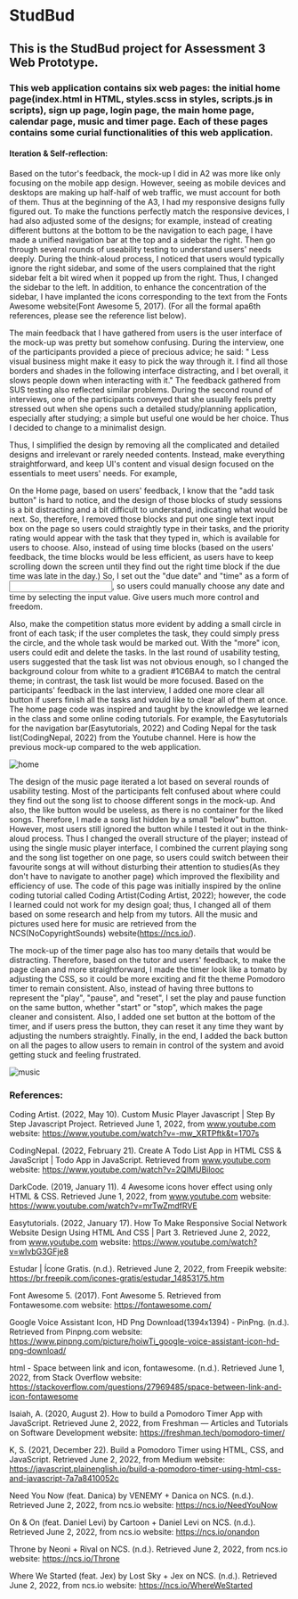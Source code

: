 # StudBud
## This is the StudBud project for Assessment 3 Web Prototype.
### This web application contains six web pages: the initial home page(index.html in HTML, styles.scss in styles, scripts.js in scripts), sign up page, login page, the main home page, calendar page, music and timer page. Each of these pages contains some curial functionalities of this web application. 

#### Iteration & Self-reflection:

Based on the tutor's feedback, the mock-up I did in A2 was more like only focusing on the mobile app design. However, seeing as mobile devices and desktops are making up half-half of web traffic, we must account for both of them. Thus at the beginning of the A3, I had my responsive designs fully figured out. To make the functions perfectly match the responsive devices, I had also adjusted some of the designs; for example,  instead of creating different buttons at the bottom to be the navigation to each page, I have made a unified navigation bar at the top and a sidebar the right. Then go through several rounds of useability testing to understand users' needs deeply. During the think-aloud process, I noticed that users would typically ignore the right sidebar, and some of the users complained that the right sidebar felt a bit wired when it popped up from the right. Thus, I changed the sidebar to the left. In addition, to enhance the concentration of the sidebar, I have implanted the icons corresponding to the text from the Fonts Awesome website(Font Awesome 5, 2017). (For all the formal apa6th references, please see the reference list below). 

The main feedback that I have gathered from users is the user interface of the mock-up was pretty but somehow confusing. During the interview, one of the participants provided a piece of precious advice; he said: " Less visual business might make it easy to pick the way through it. I find all those borders and shades in the following interface distracting, and I bet overall, it slows people down when interacting with it." The feedback gathered from SUS testing also reflected similar problems. During the second round of interviews, one of the participants conveyed that she usually feels pretty stressed out when she opens such a detailed study/planning application, especially after studying; a simple but useful one would be her choice. Thus I decided to change to a minimalist design.

Thus, I simplified the design by removing all the complicated and detailed designs and irrelevant or rarely needed contents. Instead, make everything straightforward, and keep UI's content and visual design focused on the essentials to meet users' needs. For example,

On the Home page, based on users' feedback, I know that the "add task button" is hard to notice, and the design of those blocks of study sessions is a bit distracting and a bit difficult to understand, indicating what would be next. So, therefore, I removed those blocks and put one single text input box on the page so users could straightly type in their tasks, and the priority rating would appear with the task that they typed in, which is available for users to choose. Also, instead of using time blocks (based on the users' feedback, the time blocks would be less efficient, as users have to keep scrolling down the screen until they find out the right time block if the due time was late in the day.) So, I set out the "due date" and "time" as a form of <input type=" date">, so users could manually choose any date and time by selecting the input value. Give users much more control and freedom.

Also, make the competition status more evident by adding a small circle in front of each task; if the user completes the task, they could simply press the circle, and the whole task would be marked out. With the "more" icon, users could edit and delete the tasks. In the last round of usability testing, users suggested that the task list was not obvious enough, so I changed the background colour from white to a gradient #1C6BA4 to match the central theme; in contrast, the task list would be more focused. Based on the participants' feedback in the last interview, I added one more clear all button if users finish all the tasks and would like to clear all of them at once. The home page code was inspired and taught by the knowledge we learned in the class and some online coding tutorials. For example, the Easytutorials for the navigation bar(Easytutorials, 2022) and Coding Nepal for the task list(CodingNepal, 2022) from the Youtube channel. Here is how the previous mock-up compared to the web application. 

![home](https://user-images.githubusercontent.com/75123393/171645171-8dcb24ba-b288-472a-a5f8-471cab143716.png)

The design of the music page iterated a lot based on several rounds of usability testing. Most of the participants felt confused about where could they find out the song list to choose different songs in the mock-up. And also, the like button would be useless, as there is no container for the liked songs. Therefore, I made a song list hidden by a small "below" button. However, most users still ignored the button while I tested it out in the think-aloud process. Thus I changed the overall structure of the player; instead of using the single music player interface, I combined the current playing song and the song list together on one page, so users could switch between their favourite songs at will without disturbing their attention to studies(As they don't have to navigate to another page) which improved the flexibility and efficiency of use. The code of this page was initially inspired by the online coding tutorial called Coding Artist(Coding Artist, 2022); however, the code I learned could not work for my design goal; thus, I changed all of them based on some research and help from my tutors. All the music and pictures used here for music are retrieved from the NCS(NoCopyrightSounds) website(https://ncs.io/).  

The mock-up of the timer page also has too many details that would be distracting. Therefore, based on the tutor and users' feedback, to make the page clean and more straightforward, I made the timer look like a tomato by adjusting the CSS, so it could be more exciting and fit the theme Pomodoro timer to remain consistent. Also, instead of having three buttons to represent the "play", "pause", and "reset",  I set the play and pause function on the same button, whether "start" or "stop", which makes the page cleaner and consistent. Also, I added one set button at the bottom of the timer, and if users press the button, they can reset it any time they want by adjusting the numbers straightly. Finally, in the end, I added the back button on all the pages to allow users to remain in control of the system and avoid getting stuck and feeling frustrated. 

![music](https://user-images.githubusercontent.com/75123393/171645371-ffa60595-932f-4277-a8ee-e531d1f26382.png)



### References:
Coding Artist. (2022, May 10). Custom Music Player Javascript | Step By Step Javascript Project. Retrieved June 1, 2022, from www.youtube.com website: https://www.youtube.com/watch?v=-mw_XRTPftk&t=1707s

CodingNepal. (2022, February 21). Create A Todo List App in HTML CSS & JavaScript | Todo App in JavaScript. Retrieved from www.youtube.com website: https://www.youtube.com/watch?v=2QIMUBilooc

DarkCode. (2019, January 11). 4 Awesome icons hover effect using only HTML & CSS. Retrieved June 1, 2022, from www.youtube.com website: https://www.youtube.com/watch?v=mrTwZmdfRVE

Easytutorials. (2022, January 17). How To Make Responsive Social Network Website Design Using HTML And CSS | Part 3. Retrieved June 2, 2022, from www.youtube.com website: https://www.youtube.com/watch?v=wIvbG3GFje8

Estudar | Ícone Gratis. (n.d.). Retrieved June 2, 2022, from Freepik website: https://br.freepik.com/icones-gratis/estudar_14853175.htm

Font Awesome 5. (2017). Font Awesome 5. Retrieved from Fontawesome.com website: https://fontawesome.com/

Google Voice Assistant Icon, HD Png Download(1394x1394) - PinPng. (n.d.). Retrieved from Pinpng.com website: https://www.pinpng.com/picture/hoiwTi_google-voice-assistant-icon-hd-png-download/

html - Space between link and icon, fontawesome. (n.d.). Retrieved June 1, 2022, from Stack Overflow website: https://stackoverflow.com/questions/27969485/space-between-link-and-icon-fontawesome

Isaiah, A. (2020, August 2). How to build a Pomodoro Timer App with JavaScript. Retrieved June 2, 2022, from Freshman — Articles and Tutorials on Software Development website: https://freshman.tech/pomodoro-timer/

K, S. (2021, December 22). Build a Pomodoro Timer using HTML, CSS, and JavaScript. Retrieved June 2, 2022, from Medium website: https://javascript.plainenglish.io/build-a-pomodoro-timer-using-html-css-and-javascript-7a7a8410052c

Need You Now (feat. Danica) by VENEMY + Danica on NCS. (n.d.). Retrieved June 2, 2022, from ncs.io website: https://ncs.io/NeedYouNow

On & On (feat. Daniel Levi) by Cartoon + Daniel Levi on NCS. (n.d.). Retrieved June 2, 2022, from ncs.io website: https://ncs.io/onandon

Throne by Neoni + Rival on NCS. (n.d.). Retrieved June 2, 2022, from ncs.io website: https://ncs.io/Throne

Where We Started (feat. Jex) by Lost Sky + Jex on NCS. (n.d.). Retrieved June 2, 2022, from ncs.io website: https://ncs.io/WhereWeStarted